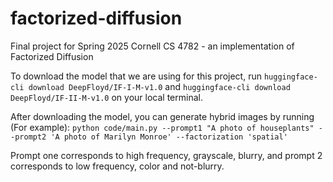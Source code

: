 # factorized-diffusion
Final project for Spring 2025 Cornell CS 4782 - an implementation of Factorized Diffusion

To download the model that we are using for this project, run ```huggingface-cli download DeepFloyd/IF-I-M-v1.0``` and ```huggingface-cli download DeepFloyd/IF-II-M-v1.0``` on your local terminal.

After downloading the model, you can generate hybrid images by running (For example): 
``` python code/main.py --prompt1 "A photo of houseplants" --prompt2 'A photo of Marilyn Monroe' --factorization 'spatial' ```

Prompt one corresponds to high frequency, grayscale, blurry, and prompt 2 corresponds to low frequency, color and not-blurry.